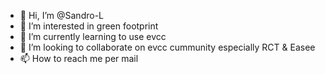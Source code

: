 - 👋 Hi, I’m @Sandro-L
- 👀 I’m interested in green footprint 
- 🌱 I’m currently learning to use evcc
- 💞️ I’m looking to collaborate on evcc cummunity especially RCT & Easee
- 📫 How to reach me per mail

<!---
Sandro-L/Sandro-L is a ✨ special ✨ repository because its `README.md` (this file) appears on your GitHub profile.
You can click the Preview link to take a look at your changes.
--->
